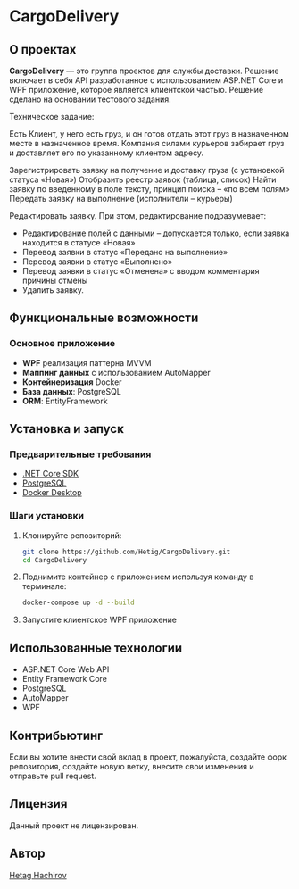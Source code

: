 # CargoDelivery

## О проектах

**CargoDelivery** — это группа проектов для службы доставки. Решение включает в себя API разработанное с использованием ASP.NET Core и WPF приложение, которое является клиентской частью. Решение сделано на основании тестового задания.

Техническое задание:

Есть Клиент, у него есть груз, и он готов отдать этот груз в назначенном месте в назначенное время.
Компания силами курьеров забирает груз и доставляет его по указанному клиентом адресу.

Зарегистрировать заявку на получение и доставку груза (с установкой статуса «Новая»)
Отобразить реестр заявок (таблица, список)
Найти заявку по введенному в поле тексту, принцип поиска – «по всем полям»
Передать заявку на выполнение (исполнители – курьеры)

Редактировать заявку. При этом, редактирование подразумевает:
- Редактирование полей с данными – допускается только, если заявка находится в статусе «Новая»
- Перевод заявки в статус «Передано на выполнение»
- Перевод заявки в статус «Выполнено»
- Перевод заявки в статус «Отменена» с вводом комментария причины отмены
- Удалить заявку.

## Функциональные возможности

### Основное приложение

- **WPF** реализация паттерна MVVM
- **Маппинг данных** с использованием AutoMapper
- **Контейнеризация** Docker
- **База данных**: PostgreSQL
- **ORM**: EntityFramework


## Установка и запуск

### Предварительные требования

- [.NET Core SDK](https://dotnet.microsoft.com/download)
- [PostgreSQL](https://www.postgresql.org/download/)
- [Docker Desktop](https://www.docker.com/products/docker-desktop/)

### Шаги установки

1. Клонируйте репозиторий:

    ```bash
    git clone https://github.com/Hetig/CargoDelivery.git
    cd CargoDelivery
    ```

2. Поднимите контейнер с приложением используя команду в терминале:

    ```bash
    docker-compose up -d --build
    ```

4. Запустите клиентское WPF приложение



## Использованные технологии

- ASP.NET Core Web API
- Entity Framework Core
- PostgreSQL
- AutoMapper
- WPF

## Контрибьютинг

Если вы хотите внести свой вклад в проект, пожалуйста, создайте форк репозитория, создайте новую ветку, внесите свои изменения и отправьте pull request.

## Лицензия

Данный проект не лицензирован.

## Автор

[Hetag Hachirov](https://github.com/Hetig)
